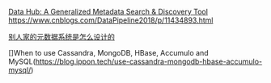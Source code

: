 
[Data Hub: A Generalized Metadata Search & Discovery Tool](https://engineering.linkedin.com/blog/2019/data-hub)
https://www.cnblogs.com/DataPipeline2018/p/11434893.html

[别人家的元数据系统是怎么设计的](https://cloud.tencent.com/developer/article/1135920)

[]When to use Cassandra, MongoDB, HBase, Accumulo and MySQL(https://blog.ippon.tech/use-cassandra-mongodb-hbase-accumulo-mysql/)

[](https://www.baeldung.com/jdo)
